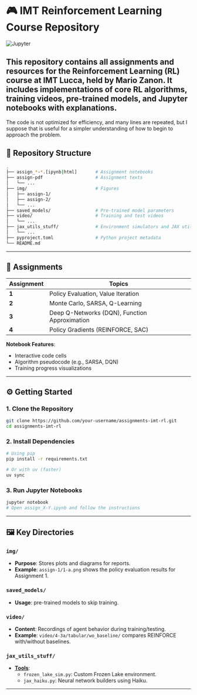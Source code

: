 # 🎮 IMT Reinforcement Learning Course Repository

![Jupyter](https://img.shields.io/badge/Made%20with-Jupyter-orange?logo=Jupyter)

This repository contains all assignments and resources for the **Reinforcement Learning (RL) course** at IMT Lucca, held by Mario Zanon. It includes implementations of core RL algorithms, training videos, pre-trained models, and Jupyter notebooks with explanations.  
---
The code is not optimized for efficiency, and many lines are repeated, but I suppose that is useful for a simpler understanding of how to begin to approach the problem.

## 📂 Repository Structure

```bash
.
├── assign_*-*.[ipynb|html]       # Assignment notebooks
├── assign-pdf                    # Assignment texts
│   └── ...   
├── img/                          # Figures 
│   ├── assign-1/                 
│   ├── assign-2/                 
│   └── ...                      
├── saved_models/                 # Pre-trained model parameters
├── video/                        # Training and test videos
│   └── ...                      
├── jax_utils_stuff/              # Environment simulators and JAX utilities   
│   └── ...
├── pyproject.toml                # Python project metadata
└── README.md                     
```

---

## 🚀 Assignments

| Assignment | Topics |
|------------|--------|
| **1**      | Policy Evaluation, Value Iteration |
| **2**      | Monte Carlo, SARSA, Q-Learning |
| **3**      | Deep Q-Networks (DQN), Function Approximation |
| **4**      | Policy Gradients (REINFORCE, SAC) |

**Notebook Features**:
- Interactive code cells
- Algorithm pseudocode (e.g., SARSA, DQN)
- Training progress visualizations

---

## ⚙️ Getting Started

### 1. Clone the Repository
```bash
git clone https://github.com/your-username/assignments-imt-rl.git
cd assignments-imt-rl
```

### 2. Install Dependencies
```bash
# Using pip
pip install -r requirements.txt

# Or with uv (faster)
uv sync
```

### 3. Run Jupyter Notebooks
```bash
jupyter notebook
# Open assign_X-Y.ipynb and follow the instructions
```

---

## 🖼️ Key Directories

### `img/`
- **Purpose**: Stores plots and diagrams for reports.
- **Example**: `assign-1/1-a.png` shows the policy evaluation results for Assignment 1.

### `saved_models/`
- **Usage**: pre-trained models to skip training.

### `video/`
- **Content**: Recordings of agent behavior during training/testing.
- **Example**: `video/4-3a/tabular/wo_baseline/` compares REINFORCE with/without baselines.

### `jax_utils_stuff/`  
- **[Tools](https://mariozanon.wordpress.com/wp-content/uploads/2025/02/useful_files-1.pptx)**: 
  - `frozen_lake_sim.py`: Custom Frozen Lake environment.
  - `jax_haiku.py`: Neural network builders using Haiku.


---
